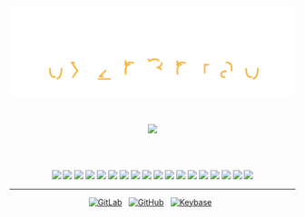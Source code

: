 <img src="./HEADER.svg"></img>

<br>
<p align="center"><img src="https://github-readme-stats.vercel.app/api?username=0x2b3bfa0&count_private=true&show_icons=true"></p>


<!--
**0x2b3bfa0/0x2b3bfa0** is a ✨ _special_ ✨ repository because its `README.md` (this file) appears on your GitHub profile.

Here are some ideas to get you started:

- 🔭 I’m currently working on ...
- 🌱 I’m currently learning ...
- 👯 I’m looking to collaborate on ...
- 🤔 I’m looking for help with ...
- 💬 Ask me about ...
- 📫 How to reach me: ...
- 😄 Pronouns: ...
- ⚡ Fun fact: ...
-->

<br><br>


<p align="center">
<img src="https://img.shields.io/badge/Data-Archive-informational?style=flat&logo=internet-archive&logoColor=white&color=0366d6">
<img src="https://img.shields.io/badge/Read-Hackaday-informational?style=flat&logo=hackaday&logoColor=fddb2f&color=1a1a1a">
<img src="https://img.shields.io/badge/Design-Inkscape-informational?style=flat&logo=inkscape&logoColor=white&color=000000">
<img src="https://img.shields.io/badge/Design-OpenSCAD-informational?style=flat&logo=codesandbox&logoColor=white&color=yellow">
<img src="https://img.shields.io/badge/Design-Libfive-informational?style=flat&logo=codesandbox&logoColor=white&color=yellow">
<img src="https://img.shields.io/badge/Editor-Atom-informational?style=flat&logo=atom&logoColor=white&color=2bbc8a">
<img src="https://img.shields.io/badge/Cloud-AWS-informational?style=flat&logo=amazon-aws&logoColor=white&color=ff9900">
<img src="https://img.shields.io/badge/Cloud-Google_Workspace-informational?style=flat&logo=google&logoColor=white&color=ff9900">
<img src="https://img.shields.io/badge/Cloud-GitHub_Actions-informational?style=flat&logo=github-actions&logoColor=white&color=ff9900">
<img src="https://img.shields.io/badge/Cloud-Terraform-informational?style=flat&logo=terraform&logoColor=white&color=ff9900">
<img src="https://img.shields.io/badge/Shell-Bash-informational?style=flat&logo=gnu-bash&logoColor=white&color=333333">
<img src="https://img.shields.io/badge/Code-Python-informational?style=flat&logo=python&logoColor=white&color=33aa33">
<img src="https://img.shields.io/badge/System-Android-informational?style=flat&logo=android&logoColor=white&color=aaaaaa">
<img src="https://img.shields.io/badge/System-macOS-informational?style=flat&logo=apple&logoColor=white&color=aaaaaa">
<img src="https://img.shields.io/badge/System-Ubuntu-informational?style=flat&logo=ubuntu&logoColor=white&color=aaaaaa">
<img src="https://img.shields.io/badge/Kernel-Linux-informational?style=flat&logo=linux&logoColor=white&color=333333">
<img src="https://img.shields.io/badge/Hardware-Arduino-informational?style=flat&logo=arduino&logoColor=white&color=00979d">
<img src="https://img.shields.io/badge/Hardware-ESP32-informational?style=flat&logo=arduino&logoColor=white&color=cc4444">
</p>

<hr>

<p align="center">
<a href="https://gitlab.com/0x2b3bfa0"><img width="30px" src="https://simpleicons.org/icons/gitlab.svg" alt="GitLab"><a><span>&nbsp;</span><span>&nbsp;</span>
<a href="https://github.com/0x2b3bfa0"><img width="30px" src="https://simpleicons.org/icons/github.svg" alt="GitHub"><a><span>&nbsp;</span><span>&nbsp;</span>
<a href="https://keybase.io/0x2b3bfa0"><img width="30px" src="https://simpleicons.org/icons/keybase.svg" alt="Keybase"><a><span>&nbsp;</span><span>&nbsp;</span>
</p>
                                                                                                                         

